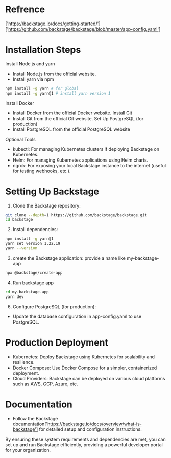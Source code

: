 
# Refrence
['https://backstage.io/docs/getting-started/']
['https://github.com/backstage/backstage/blob/master/app-config.yaml']

# Installation Steps
Install Node.js and yarn
- Install Node.js from the official website.
- Install yarn via npm
```bash
npm install -g yarn # for global
npm install -g yarn@1 # install yarn version 1
```
Install Docker
- Install Docker from the official Docker website.
Install Git
- Install Git from the official Git website.
Set Up PostgreSQL (for production)
- Install PostgreSQL from the official PostgreSQL website

Optional Tools
- kubectl: For managing Kubernetes clusters if deploying Backstage on Kubernetes.
- Helm: For managing Kubernetes applications using Helm charts.
- ngrok: For exposing your local Backstage instance to the internet (useful for testing webhooks, etc.).

# Setting Up Backstage

1. Clone the Backstage repository:
```bash
git clone --depth=1 https://github.com/backstage/backstage.git
cd backstage

```
2. Install dependencies:
```bash
npm install -g yarn@1
yarn set version 1.22.19
yarn --version
```
3. create the Backstage application: provide a name like my-backstage-app
```bash
npx @backstage/create-app
```
4. Run backstage app
```bash
cd my-backstage-app
yarn dev
```

6. Configure PostgreSQL (for production):
- Update the database configuration in app-config.yaml to use PostgreSQL.

# Production Deployment
- Kubernetes: Deploy Backstage using Kubernetes for scalability and resilience.
- Docker Compose: Use Docker Compose for a simpler, containerized deployment.
- Cloud Providers: Backstage can be deployed on various cloud platforms such as AWS, GCP, Azure, etc.

# Documentation
- Follow the Backstage documentation['https://backstage.io/docs/overview/what-is-backstage'] for detailed setup and configuration instructions.

By ensuring these system requirements and dependencies are met, you can set up and run Backstage efficiently, providing a powerful developer portal for your organization.